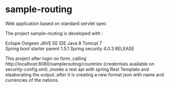 # sample-routing
Web application based on standard servlet spec

The project sample-routing is developed with :

Eclispe Oxigeen JAVE EE IDE
Java 8
Tomcat 7  
Spring boot starter parent 1.5.1
Spring security 4.0.3.RELEASE

This project after login on form ,calling http://localhost:8080/samplerouting/countries (credentials available on security-config.xml) ,invoke a rest api with spring Rest Template and elaaborating the output ;after it is creating a new format json with name and currencies of the nations. 


